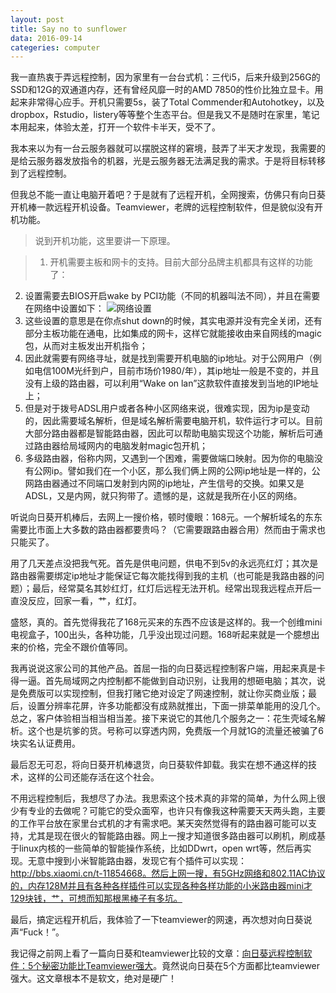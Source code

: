 ```yaml
---
layout: post
title: Say no to sunflower
data: 2016-09-14
categeries: computer
---
```

我一直热衷于弄远程控制，因为家里有一台台式机：三代i5，后来升级到256G的SSD和12G的双通道内存，还有曾经风靡一时的AMD 7850的性价比独立显卡。用起来非常得心应手。开机只需要5s，装了Total Commender和Autohotkey，以及dropbox，Rstudio，listery等等整个生态平台。但是我又不是随时在家里，笔记本用起来，体验太差，打开一个软件卡半天，受不了。

我本来以为有一台云服务器就可以摆脱这样的窘境，鼓弄了半天才发现，我需要的是给云服务器发放指令的机器，光是云服务器无法满足我的需求。于是将目标转移到了远程控制。

但我总不能一直让电脑开着吧？于是就有了远程开机，全网搜索，仿佛只有向日葵开机棒一款远程开机设备。Teamviewer，老牌的远程控制软件，但是貌似没有开机功能。

> 说到开机功能，这里要讲一下原理。

>1. 开机需要主板和网卡的支持。目前大部分品牌主机都具有这样的功能了：
2. 设置需要去BIOS开启wake by PCI功能（不同的机器叫法不同），并且在需要在网络中设置如下：
![网络设置](http://ocmk8pdgu.bkt.clouddn.com/2300c99b7022fee36bcdaeb8c523f09d.png)
3. 这些设置的意思是在你点shut down的时候，其实电源并没有完全关闭，还有部分主板功能在通电，比如集成的网卡，这样它就能接收由来自网线的magic包，从而对主板发出开机指令；
4. 因此就需要有网络寻址，就是找到需要开机电脑的ip地址。对于公网用户（例如电信100M光纤到户，目前市场价1980/年），其ip地址一般是不变的，并且没有上级的路由器，可以利用“Wake on lan”这款软件直接发到当地的IP地址上；
5. 但是对于拨号ADSL用户或者各种小区网络来说，很难实现，因为ip是变动的，因此需要域名解析，但是域名解析需要电脑开机，软件运行才可以。目前大部分路由器都是智能路由器，因此可以帮助电脑实现这个功能，解析后可通过路由器给局域网内的电脑发射magic包开机；
6. 多级路由器，俗称内网，又遇到一个困难，需要做端口映射。因为你的电脑没有公网ip。譬如我们在一个小区，那么我们俩上网的公网ip地址是一样的，公网路由器通过不同端口发射到内网的ip地址，产生信号的交换。如果又是ADSL，又是内网，就只狗带了。遗憾的是，这就是我所在小区的网络。

听说向日葵开机棒后，去网上一搜价格，顿时傻眼：168元。一个解析域名的东东需要比市面上大多数的路由器都要贵吗？（它需要跟路由器合用）然而由于需求也只能买了。

用了几天差点没把我气死。首先是供电问题，供电不到5v的永远亮红灯；其次是路由器需要绑定ip地址才能保证它每次能找得到我的主机（也可能是我路由器的问题）；最后，经常莫名其妙红灯，红灯后远程无法开机。经常出现我远程点开后一直没反应，回家一看，艹，红灯。

盛怒，真的。首先觉得我花了168元买来的东西不应该是这样的。我一个创维mini电视盒子，100出头，各种功能，几乎没出现过问题。168听起来就是一个臆想出来的价格，完全不跟价值等同。

我再说说这家公司的其他产品。首屈一指的向日葵远程控制客户端，用起来真是卡得一逼。首先局域网之内控制都不能做到自动识别，让我用的想砸电脑；其次，说是免费版可以实现控制，但我打赌它绝对设定了网速控制，就让你买商业版；最后，设置分辨率花屏，许多功能都没有成熟就推出，下面一排菜单能用的没几个。总之，客户体验相当相当相当差。接下来说它的其他几个服务之一：花生壳域名解析。这个也是坑爹的货。号称可以穿透内网，免费版一个月就1G的流量还被骗了6块实名认证费用。

最后忍无可忍，将向日葵开机棒退货，向日葵软件卸载。我实在想不通这样的技术，这样的公司还能存活在这个社会。

不用远程控制后，我想尽了办法。我思索这个技术真的非常的简单，为什么网上很少有专业的去做呢？可能它的受众面窄，也许只有像我这种需要天天两头跑，主要的工作平台放在家里台式机的才有需求吧。某天突然觉得有的路由器可能可以支持，尤其是现在很火的智能路由器。网上一搜才知道很多路由器可以刷机，刷成基于linux内核的一些简单的智能操作系统，比如DDwrt，open wrt等，然后再实现。无意中搜到小米智能路由器，发现它有个插件可以实现：http://bbs.xiaomi.cn/t-11854668。然后上网一搜，有5GHz网络和802.11AC协议的，内存128M并且有各种各样插件可以实现各种各样功能的小米路由器mini才129块钱，艹，可想而知那根黑棒子有多坑。

最后，搞定远程开机后，我体验了一下teamviewer的网速，再次想对向日葵说声“Fuck！”。

我记得之前网上看了一篇向日葵和teamviewer比较的文章：[向日葵远程控制软件：5个秘密功能比Teamviewer强大](http://www.ituring.com.cn/article/208505)。竟然说向日葵在5个方面都比teamviewer强大。这文章根本不是软文，绝对是硬广！
